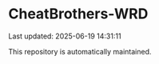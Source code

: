 # CheatBrothers-WRD

Last updated: 2025-06-19 14:31:11

This repository is automatically maintained.
